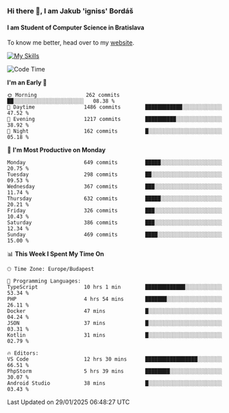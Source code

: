 ### Hi there 👋, I am Jakub 'igniss' Bordáš

#### I am Student of Computer Science in Bratislava
To know me better, head over to my [website](https://bordas.sk).

[![My Skills](https://skillicons.dev/icons?i=js,typescript,html,css,figma,svelte,vue,next,postgresql,nest,express,nodejs)](https://bordas.sk)


<!--START_SECTION:waka-->
![Code Time](http://img.shields.io/badge/Code%20Time-1%2C665%20hrs%2013%20mins-blue)

**I'm an Early 🐤** 

```text
🌞 Morning                262 commits         ██░░░░░░░░░░░░░░░░░░░░░░░   08.38 % 
🌆 Daytime                1486 commits        ████████████░░░░░░░░░░░░░   47.52 % 
🌃 Evening                1217 commits        ██████████░░░░░░░░░░░░░░░   38.92 % 
🌙 Night                  162 commits         █░░░░░░░░░░░░░░░░░░░░░░░░   05.18 % 
```
📅 **I'm Most Productive on Monday** 

```text
Monday                   649 commits         █████░░░░░░░░░░░░░░░░░░░░   20.75 % 
Tuesday                  298 commits         ██░░░░░░░░░░░░░░░░░░░░░░░   09.53 % 
Wednesday                367 commits         ███░░░░░░░░░░░░░░░░░░░░░░   11.74 % 
Thursday                 632 commits         █████░░░░░░░░░░░░░░░░░░░░   20.21 % 
Friday                   326 commits         ███░░░░░░░░░░░░░░░░░░░░░░   10.43 % 
Saturday                 386 commits         ███░░░░░░░░░░░░░░░░░░░░░░   12.34 % 
Sunday                   469 commits         ████░░░░░░░░░░░░░░░░░░░░░   15.00 % 
```


📊 **This Week I Spent My Time On** 

```text
🕑︎ Time Zone: Europe/Budapest

💬 Programming Languages: 
TypeScript               10 hrs 1 min        █████████████░░░░░░░░░░░░   53.34 % 
PHP                      4 hrs 54 mins       ███████░░░░░░░░░░░░░░░░░░   26.11 % 
Docker                   47 mins             █░░░░░░░░░░░░░░░░░░░░░░░░   04.24 % 
JSON                     37 mins             █░░░░░░░░░░░░░░░░░░░░░░░░   03.31 % 
Kotlin                   31 mins             █░░░░░░░░░░░░░░░░░░░░░░░░   02.79 % 

🔥 Editors: 
VS Code                  12 hrs 30 mins      █████████████████░░░░░░░░   66.51 % 
PhpStorm                 5 hrs 39 mins       ████████░░░░░░░░░░░░░░░░░   30.07 % 
Android Studio           38 mins             █░░░░░░░░░░░░░░░░░░░░░░░░   03.43 % 
```


 Last Updated on 29/01/2025 06:48:27 UTC
<!--END_SECTION:waka-->
